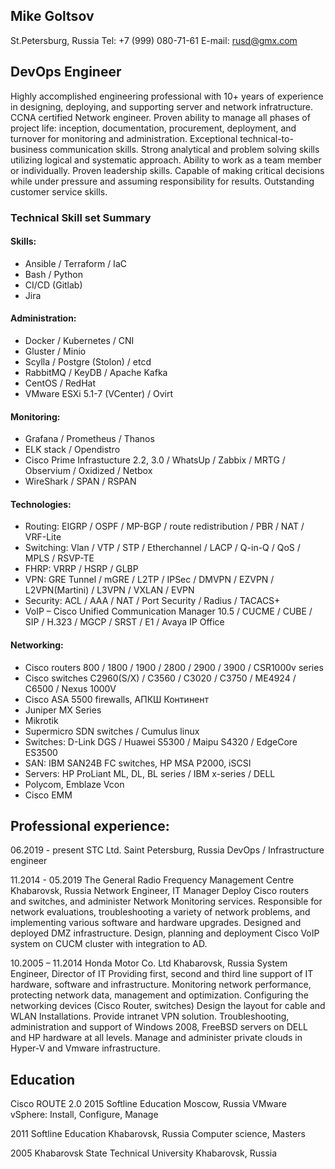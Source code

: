 ## Mike Goltsov
St.Petersburg, Russia
Tel: +7 (999) 080-71-61 E-mail: rusd@gmx.com


## DevOps Engineer 

Highly accomplished engineering professional with 10+ years of experience in designing, deploying, and supporting server and network infratructure. CCNA certified Network engineer. Proven ability to manage all phases of project life: inception, documentation, procurement, deployment, and turnover for monitoring and administration. Exceptional technical-to-business communication skills. Strong analytical and problem solving skills utilizing logical and systematic approach. Ability to work as a team member or individually. Proven leadership skills. Capable of making critical decisions while under pressure and assuming responsibility for results. Outstanding customer service skills. 


### Technical Skill set Summary

#### Skills:
- Ansible / Terraform / IaC
- Bash / Python 
- CI/CD (Gitlab)
- Jira

#### Administration:
- Docker / Kubernetes / CNI
- Gluster / Minio
- Scylla / Postgre (Stolon) / etcd
- RabbitMQ / KeyDB / Apache Kafka
- CentOS / RedHat
- VMware ESXi 5.1-7 (VCenter) / Ovirt

#### Monitoring:
- Grafana / Prometheus / Thanos
- ELK stack / Opendistro
- Cisco Prime Infrastucture 2.2, 3.0 / WhatsUp / Zabbix / MRTG / Observium / Oxidized / Netbox
- WireShark / SPAN  / RSPAN

#### Technologies:
- Routing: EIGRP / OSPF / MP-BGP / route redistribution / PBR / NAT / VRF-Lite
- Switching: Vlan / VTP / STP / Etherchannel / LACP / Q-in-Q / QoS / MPLS / RSVP-TE
- FHRP: VRRP / HSRP / GLBP
- VPN: GRE Tunnel / mGRE / L2TP / IPSec / DMVPN / EZVPN / L2VPN(Martini) / L3VPN / VXLAN / EVPN
- Security: ACL / AAA / NAT / Port Security / Radius / TACACS+
- VoIP – Cisco Unified Communication Manager 10.5 / CUCME / CUBE / SIP / H.323 / MGCP / SRST / E1 / Avaya IP Office

#### Networking:
- Cisco routers 800 / 1800 / 1900 / 2800 / 2900 / 3900 / CSR1000v series 
- Cisco switches C2960(S/X) / C3560 / C3020 / C3750 / ME4924 / C6500 / Nexus 1000V 
- Cisco ASA 5500  firewalls, АПКШ Континент
- Juniper MX Series
- Mikrotik
- Supermicro SDN switches / Cumulus linux
- Switches: D-Link DGS / Huawei S5300 / Maipu S4320 / EdgeCore ES3500 
- SAN: IBM SAN24B FC switches, HP MSA P2000, iSCSI
- Servers: HP ProLiant ML, DL, BL series / IBM x-series / DELL 
- Polycom, Emblaze Vcon
- Cisco EMM

## Professional experience:

06.2019 - present
STC Ltd.
Saint Petersburg, Russia
DevOps / Infrastructure engineer

11.2014 - 05.2019
The General Radio Frequency Management Centre
Khabarovsk, Russia
Network Engineer, IT Manager
Deploy Cisco routers and switches, and administer Network Monitoring services.
Responsible for network evaluations, troubleshooting a variety of network problems, and implementing various software and hardware upgrades.
Designed and deployed DMZ infrastructure.
Design, planning and deployment Cisco VoIP system on CUCM cluster with integration to AD.


10.2005 – 11.2014
Honda Motor Co. Ltd
Khabarovsk, Russia
System Engineer, Director of IT
Providing first, second and third line support of IT hardware, software and infrastructure.
Monitoring network performance, protecting network data, management and optimization.
Configuring the networking devices (Cisco Router, switches) 
Design the layout for cable and WLAN Installations.
Provide intranet VPN solution.
Troubleshooting, administration and support of Windows 2008, FreeBSD servers on DELL and HP hardware at all levels.
Manage and administer private clouds in Hyper-V and Vmware infrastructure.


## Education

Cisco ROUTE 2.0
2015
Softline Education
Moscow, Russia
VMware vSphere: Install, Configure, Manage

2011
Softline Education
Khabarovsk, Russia
Computer science, Masters

2005
Khabarovsk State Technical University
Khabarovsk, Russia
